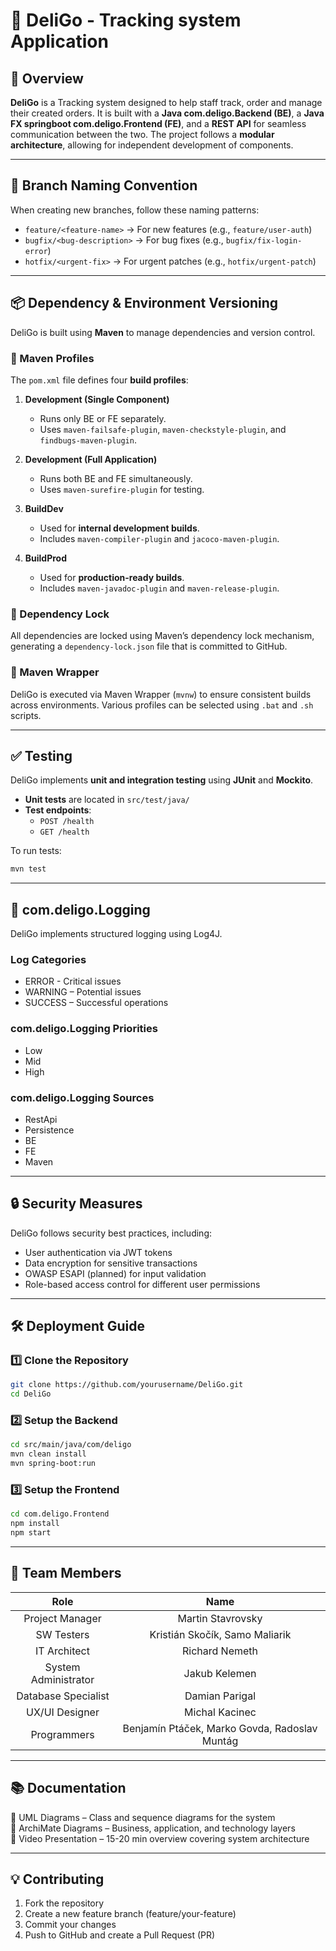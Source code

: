 # 🏦 DeliGo - Tracking system Application  

## 📌 Overview  

**DeliGo** is a Tracking system  designed to help staff track, order and manage their created orders. It is built with a **Java com.deligo.Backend (BE)**, a **Java FX springboot com.deligo.Frontend (FE)**, and a **REST API** for seamless communication between the two. The project follows a **modular architecture**, allowing for independent development of components.  

---

## 🔀 Branch Naming Convention  

When creating new branches, follow these naming patterns:  

- `feature/<feature-name>` → For new features (e.g., `feature/user-auth`)  
- `bugfix/<bug-description>` → For bug fixes (e.g., `bugfix/fix-login-error`)  
- `hotfix/<urgent-fix>` → For urgent patches (e.g., `hotfix/urgent-patch`)  

---

## 📦 Dependency & Environment Versioning  

DeliGo is built using **Maven** to manage dependencies and version control.

### 🔹 Maven Profiles
The `pom.xml` file defines four **build profiles**:  

1. **Development (Single Component)**  
   - Runs only BE or FE separately.  
   - Uses `maven-failsafe-plugin`, `maven-checkstyle-plugin`, and `findbugs-maven-plugin`.  

2. **Development (Full Application)**  
   - Runs both BE and FE simultaneously.  
   - Uses `maven-surefire-plugin` for testing.  

3. **BuildDev**  
   - Used for **internal development builds**.  
   - Includes `maven-compiler-plugin` and `jacoco-maven-plugin`.  

4. **BuildProd**  
   - Used for **production-ready builds**.  
   - Includes `maven-javadoc-plugin` and `maven-release-plugin`.  

### 🔹 Dependency Lock
All dependencies are locked using Maven’s dependency lock mechanism, generating a `dependency-lock.json` file that is committed to GitHub.  

### 🔹 Maven Wrapper
DeliGo is executed via Maven Wrapper (`mvnw`) to ensure consistent builds across environments. Various profiles can be selected using `.bat` and `.sh` scripts.  

---

## ✅ Testing  

DeliGo implements **unit and integration testing** using **JUnit** and **Mockito**.  

- **Unit tests** are located in `src/test/java/`  
- **Test endpoints**:
  - `POST /health`  
  - `GET /health`  

To run tests:  

```sh
mvn test
```

---

## 📝 com.deligo.Logging

DeliGo implements structured logging using Log4J.

### Log Categories
- ERROR - Critical issues
- WARNING – Potential issues
- SUCCESS – Successful operations

### com.deligo.Logging Priorities
- Low
- Mid
- High

### com.deligo.Logging Sources
- RestApi
- Persistence
- BE
- FE
- Maven

---

## 🔒 Security Measures

DeliGo follows security best practices, including:

- User authentication via JWT tokens
- Data encryption for sensitive transactions
- OWASP ESAPI (planned) for input validation
- Role-based access control for different user permissions

---

## 🛠️ Deployment Guide

### 1️⃣ Clone the Repository

```sh
git clone https://github.com/yourusername/DeliGo.git
cd DeliGo
```

### 2️⃣ Setup the Backend
```sh
cd src/main/java/com/deligo
mvn clean install
mvn spring-boot:run
```

### 3️⃣ Setup the Frontend
```sh
cd com.deligo.Frontend
npm install
npm start
```

---

## 👥 Team Members

| Role   | Name    |
|:-------------:|:---------------:|
| Project Manager      | Martin Stavrovsky                             |
| SW Testers           | Kristián Skočík, Samo Maliarik                |
| IT Architect         | Richard Nemeth                                |
| System Administrator | Jakub Kelemen                                 |
| Database Specialist  | Damian Parigal                                |
| UX/UI Designer       | Michal Kacinec                                |
| Programmers          | Benjamín Ptáček, Marko Govda, Radoslav Muntág |

---

## 📚 Documentation

📌 UML Diagrams – Class and sequence diagrams for the system <br>
📌 ArchiMate Diagrams – Business, application, and technology layers<br>
📌 Video Presentation – 15-20 min overview covering system architecture<br>

---

## 💡 Contributing

1.	Fork the repository
2.	Create a new feature branch (feature/your-feature)
3.	Commit your changes
4.	Push to GitHub and create a Pull Request (PR)

